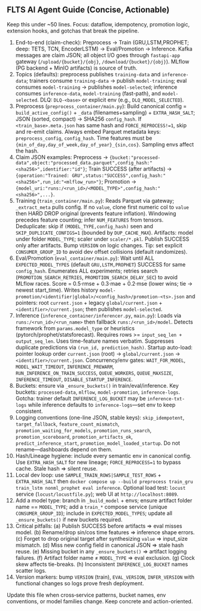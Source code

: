 ## FLTS AI Agent Guide (Concise, Actionable)

Keep this under ~50 lines. Focus: dataflow, idempotency, promotion logic, extension hooks, and gotchas that break the pipeline.

1) End-to-end (claim-check): Preprocess -> Train (GRU,LSTM,PROPHET; deep: TETS, TCN, EncoderLSTM) -> Eval/Promotion -> Inference. Kafka messages are claim JSON; all object I/O goes through `fastapi-app` gateway (`/upload/{bucket}/{obj}`, `/download/{bucket}/{obj}`). MLflow (PG backend + MinIO artifacts) is source of truth.
2) Topics (defaults): preprocess publishes `training-data` and `inference-data`; trainers consume `training-data` -> publish `model-training`; eval consumes `model-training` -> publishes `model-selected`; inference consumes `inference-data`, `model-training` (fast-path), and `model-selected`. DLQ: `DLQ-<base>` or explicit env (e.g., `DLQ_MODEL_SELECTED`).
3) Preprocess (`preprocess_container/main.py`): Build canonical config = `build_active_config()` + `_data` (filenames+sampling) + `EXTRA_HASH_SALT`; JSON (sorted, compact) -> SHA256 `config_hash`. If `<train_base>.meta.json` has same hash and `FORCE_REPROCESS!=1`, skip and re-emit claims. Always embed Parquet metadata keys: `preprocess_config`, `config_hash`. Time features must be `{min_of_day,day_of_week,day_of_year}_{sin,cos}`. Sampling envs affect the hash.
4) Claim JSON examples: Preprocess -> `{bucket:"processed-data",object:"processed_data.parquet",config_hash:"<sha256>",identifier:"id"}`; Train SUCCESS (after artifacts) -> `{operation:"Trained: GRU",status:"SUCCESS",config_hash:"<sha256>",run_id:"<mlflow_run>"}`; Promotion -> `{model_uri:"runs:/<run_id>/<MODEL_TYPE>",config_hash:"<sha256>",...}`.
5) Training (`train_container/main.py`): Reads Parquet via gateway; `_extract_meta` pulls config. If no `value`, clone first numeric col to `value` then HARD DROP original (prevents feature inflation). Windowing precedes feature counting; infer `NUM_FEATURES` from tensors. Deduplicate: skip if `(MODEL_TYPE,config_hash)` seen and `SKIP_DUPLICATE_CONFIGS=1` (bounded by `DUP_CACHE_MAX`). Artifacts: model under folder `MODEL_TYPE`; scaler under `scaler/*.pkl`. Publish SUCCESS only after artifacts. Bump `VERSION` on logic changes. Tip: set explicit `CONSUMER_GROUP_ID` to avoid dev offset collisions (default randomizes).
6) Eval/Promotion (`eval_container/main.py`): Wait until ALL `EXPECTED_MODEL_TYPES` (default `GRU,LSTM,PROPHET`) SUCCESS for same `config_hash`. Enumerates ALL experiments; retries search (`PROMOTION_SEARCH_RETRIES`, `PROMOTION_SEARCH_DELAY_SEC`) to avoid MLflow races. Score = 0.5·rmse + 0.3·mae + 0.2·mse (lower wins; tie -> newest start_time). Writes history `model-promotion/<identifier|global>/<config_hash>/promotion-<ts>.json` and pointers: root `current.json` + legacy `global/current.json` + `<identifier>/current.json`; then publishes `model-selected`.
7) Inference (`inference_container/inferencer.py`, `main.py`): Loads via `runs:/<run_id>/<run_name>` then fallback `runs:/<run_id>/model`. Detects framework from `params.model_type` or heuristics (pytorch/prophet/statsforecast). Requires rows >= `input_seq_len + output_seq_len`. Uses time-feature names verbatim. Suppresses duplicate predictions via `(run_id, prediction_hash)`. Startup auto-load: pointer lookup order `current.json` (root) → `global/current.json` → `<identifier>/current.json`. Concurrency/env gates: `WAIT_FOR_MODEL`, `MODEL_WAIT_TIMEOUT`, `INFERENCE_PREWARM`, `RUN_INFERENCE_ON_TRAIN_SUCCESS`, `QUEUE_WORKERS`, `QUEUE_MAXSIZE`, `INFERENCE_TIMEOUT`, `DISABLE_STARTUP_INFERENCE`.
8) Buckets: ensure via `_ensure_buckets()` in train/eval/inference. Key buckets: `processed-data`, `mlflow`, `model-promotion`, `inference-logs`. Gotcha: trainer default `INFERENCE_LOG_BUCKET` may be `inference-txt-logs` while inference defaults to `inference-logs`—set env to keep consistent.
9) Logging conventions (one-line JSON, stable keys): `skip_idempotent`, `target_fallback`, `feature_count_mismatch`, `promotion_waiting_for_models`, `promotion_runs_search`, `promotion_scoreboard`, `promotion_artifacts_ok`, `predict_inference_start`, `promotion_model_loaded_startup`. Do not rename—dashboards depend on them.
10) Hash/Lineage hygiene: include every semantic env in canonical config. Use `EXTRA_HASH_SALT` for new lineage; `FORCE_REPROCESS=1` to bypass cache. Stale hash => silent reuse.
11) Local dev loop: use `SAMPLE_TRAIN_ROWS|SAMPLE_TEST_ROWS` + `EXTRA_HASH_SALT` then `docker compose up --build preprocess train_gru train_lstm nonml_prophet eval inference`. Optional load test: `locust` service (`locust/locustfile.py`); web UI at `http://localhost:8089`.
12) Add a model type: branch in `_build_model` + envs; ensure artifact folder name == `MODEL_TYPE`; add a `train_*` compose service (unique `CONSUMER_GROUP_ID`); include in `EXPECTED_MODEL_TYPES`; update all `_ensure_buckets()` if new buckets required.
13) Critical pitfalls: (a) Publish SUCCESS before artifacts => eval misses model. (b) Rename/drop sin/cos time features => inference shape errors. (c) Forget to drop original target after synthesizing `value` => input_size mismatch. (d) Miss new config field in canonical JSON => stale hash reuse. (e) Missing bucket in any `_ensure_buckets()` => artifact logging failures. (f) Artifact folder name ≠ `MODEL_TYPE` => eval exclusion. (g) Clock skew affects tie-breaks. (h) Inconsistent `INFERENCE_LOG_BUCKET` names scatter logs.
14) Version markers: bump `VERSION` (train), `EVAL_VERSION`, `INFER_VERSION` with functional changes so logs prove fresh deployment.

Update this file when cross‑service patterns, bucket names, env conventions, or model families change. Keep concrete and action-oriented.
